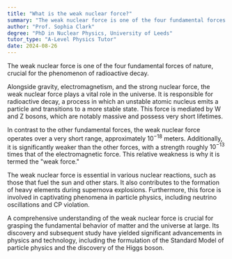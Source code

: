 ```yaml
---
title: "What is the weak nuclear force?"
summary: "The weak nuclear force is one of the four fundamental forces of nature, responsible for radioactive decay."
author: "Prof. Sophia Clark"
degree: "PhD in Nuclear Physics, University of Leeds"
tutor_type: "A-Level Physics Tutor"
date: 2024-08-26
---
```


The weak nuclear force is one of the four fundamental forces of nature, crucial for the phenomenon of radioactive decay.

Alongside gravity, electromagnetism, and the strong nuclear force, the weak nuclear force plays a vital role in the universe. It is responsible for radioactive decay, a process in which an unstable atomic nucleus emits a particle and transitions to a more stable state. This force is mediated by W and Z bosons, which are notably massive and possess very short lifetimes.

In contrast to the other fundamental forces, the weak nuclear force operates over a very short range, approximately $10^{-18}$ meters. Additionally, it is significantly weaker than the other forces, with a strength roughly $10^{-13}$ times that of the electromagnetic force. This relative weakness is why it is termed the "weak force."

The weak nuclear force is essential in various nuclear reactions, such as those that fuel the sun and other stars. It also contributes to the formation of heavy elements during supernova explosions. Furthermore, this force is involved in captivating phenomena in particle physics, including neutrino oscillations and CP violation.

A comprehensive understanding of the weak nuclear force is crucial for grasping the fundamental behavior of matter and the universe at large. Its discovery and subsequent study have yielded significant advancements in physics and technology, including the formulation of the Standard Model of particle physics and the discovery of the Higgs boson.
    